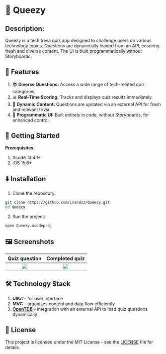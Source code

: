 # 🧠 Queezy
## Description: 
Queezy is a tech trivia quiz app designed to challenge users on various technology topics. Questions are dynamically loaded from an API, ensuring fresh and diverse content. The UI is built programmatically without Storyboards.

## 📲 Features
1. 📚 **Diverse Questions:** Access a wide range of tech-related quiz categories.
2. 📊 **Real-Time Scoring:** Tracks and displays quiz results immediately.
3. 🔄 **Dynamic Content:** Questions are updated via an external API for fresh and relevant trivia.
4. 🎨 **Programmatic UI:** Built entirely in code, without Storyboards, for enhanced control.

## 🚀 Getting Started
**Prerequisites:**
1. Xcode 13.4.1+ 
2. iOS 15.6+

## ⬇️ Installation
1. Clone the repository:
```sh
git clone https://github.com/ivandzz/Queezy.git
cd Queezy
```
2. Run the project:
```sh
open Queezy.xcodeproj
```
## 🖼️ Screenshots
Quiz question | Completed quiz | 
:------------:|:--------------:|
![](https://github.com/user-attachments/assets/c29ae8b5-36ac-453f-945c-2f0d83064f12)  |  ![](https://github.com/user-attachments/assets/b27461d9-5482-4229-aeed-ed34482cb737) 

## 🛠️ Technology Stack
1. **UIKit** - for user interface
2. **MVC** - organizes content and data flow efficiently
3. [**OpenTDB**](https://opentdb.com) - integration with an external API to load quiz questions dynamically
   
## 📄 License
This project is licensed under the MIT License - see the [LICENSE](./LICENSE) file for details.
